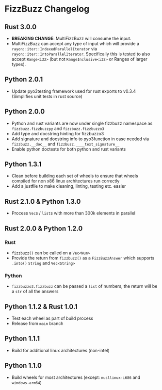 # FizzBuzz Changelog

## Rust 3.0.0

- **BREAKING CHANGE**: MultiFizzBuzz will consume the input.
- MultiFizzBuzz can accept any type of input which will provide a `rayon::iter::IndexedParallelIterator` via `rayon::iter::IntoParallelIterator`. Specifically this is tested to also accept `Range<i32>` (but not `RangeInclusive<i32>` or Ranges of larger types).

## Python 2.0.1

- Update pyo3testing framework used for rust exports to v0.3.4 (Simplifies unit tests in rust source)

## Python 2.0.0

- Python and rust variants are now under single fizzbuzz namespace as `fizzbuzz.fizzbuzzpy` and `fizzbuzz.fizzbuzzo3`
- Add type and docstring hinting for fizzbuzzo3
- Add signature and docstring info to pyo3function in case needed via `fizzbuzz.__doc__` and `fizzbuzz.____text_signature__`
- Enable python doctests for both python and rust variants

## Python 1.3.1

- Clean before building each set of wheels to ensure that wheels compiled for non x86 linux architectures run correctly
- Add a justfile to make cleaning, linting, testing etc. easier

## Rust 2.1.0 & Python 1.3.0

- Process `Vec`s / `list`s with more than 300k elements in parallel

## Rust 2.0.0 & Python 1.2.0

### Rust

- `fizzbuzz()` can be called on a `Vec<Num>`
- Provide the return from `fizzbuzz()` as a `FizzBuzzAnswer` which supports `.into()` `String` and `Vec<String>`

### Python

- `fizzbuzzo3.fizzbuzz` can be passed a `list` of numbers, the return will be a `str` of all the answers

## Python 1.1.2 & Rust 1.0.1

- Test each wheel as part of build process
- Release from `main` branch

## Python 1.1.1

- Build for additional linux architectures (non-intel)

## Python 1.1.0

- Build wheels for most architectures (except: `musllinux-i686` and `windows-arm64`)
